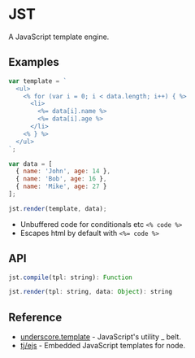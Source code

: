 JST
===
A JavaScript template engine.


## Examples
```js
var template = `
  <ul>
    <% for (var i = 0; i < data.length; i++) { %>
      <li>
        <%= data[i].name %>
        <%= data[i].age %>
      </li>
    <% } %>
  </ul>
`;

var data = [
  { name: 'John', age: 14 }, 
  { name: 'Bob', age: 16 }, 
  { name: 'Mike', age: 27 }
];

jst.render(template, data);
```

- Unbuffered code for conditionals etc `<% code %>`
- Escapes html by default with `<%= code %>`

## API
```js
jst.compile(tpl: string): Function

jst.render(tpl: string, data: Object): string
```

## Reference
- [underscore.template](https://github.com/jashkenas/underscore) - JavaScript's utility _ belt.
- [tj/ejs](https://github.com/tj/ejs) - Embedded JavaScript templates for node.